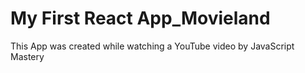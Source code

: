 # My First React App_Movieland
 This App was created while watching a YouTube video by JavaScript Mastery
